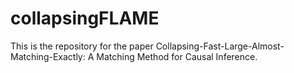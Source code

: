 # collapsingFLAME
This is the repository for the paper Collapsing-Fast-Large-Almost-Matching-Exactly: A Matching Method for Causal Inference. 
